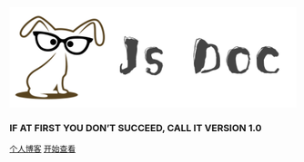 <img src="/media/jsdoc.png">

### IF AT FIRST YOU DON’T SUCCEED, CALL IT VERSION 1.0

[个人博客](https://www.lvzhenye.club)
[开始查看](/README)
